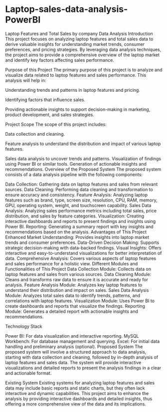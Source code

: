# Laptop-sales-data-analysis-PowerBI
Laptop Features and Total Sales by company Data Analysis
Introduction
This project focuses on analyzing laptop features and total sales data to derive valuable insights for understanding market trends, consumer preferences, and pricing strategies. By leveraging data analysis techniques, the project aims to provide a comprehensive overview of the laptop market and identify key factors affecting sales performance.


Purpose of this Project
The primary purpose of this project is to analyze and visualize data related to laptop features and sales performance. This analysis will help in:

Understanding trends and patterns in laptop features and pricing.

Identifying factors that influence sales.

Providing actionable insights to support decision-making in marketing, product development, and sales strategies.

Project Scope
The scope of this project includes:

Data collection and cleaning.

Feature analysis to understand the distribution and impact of various laptop features.

Sales data analysis to uncover trends and patterns.
Visualization of findings using Power BI or similar tools.
Generation of actionable insights and recommendations.
Overview of the Proposed System
The proposed system consists of a data analysis pipeline with the following components:

Data Collection: Gathering data on laptop features and sales from relevant sources.
Data Cleaning: Performing data cleaning and transformation to ensure accuracy and consistency.
Feature Analysis: Analyzing laptop features such as brand, type, screen size, resolution, CPU, RAM, memory, GPU, operating system, weight, and touchscreen capability.
Sales Data Analysis: Analyzing sales performance metrics including total sales, price distribution, and sales by feature categories.
Visualization: Creating interactive dashboards and reports to present findings and insights using Power BI.
Reporting: Generating a summary report with key insights and recommendations based on the analysis.
Advantages of This Project
Enhanced Market Understanding: Provides insights into laptop market trends and consumer preferences.
Data-Driven Decision Making: Supports strategic decision-making with data-backed findings.
Visual Insights: Offers interactive and easy-to-understand visualizations for better interpretation of data.
Comprehensive Analysis: Covers various aspects of laptop features and sales performance for a holistic view.
Different Modules and Functionalities of This Project
Data Collection Module:
Collects data on laptop features and sales from various sources.
Data Cleaning Module:
Cleans and transforms raw data to ensure it is accurate and ready for analysis.
Feature Analysis Module:
Analyzes key laptop features to understand their distribution and impact on sales.
Sales Data Analysis Module:
Analyzes total sales data to identify trends, patterns, and correlations with laptop features.
Visualization Module:
Uses Power BI to create dashboards and reports that visualize the findings.
Reporting Module:
Generates a detailed report with actionable insights and recommendations.

Technology Stack

Power BI: For data visualization and interactive reporting.
MySQL Workbench: For database management and querying.
Excel: For initial data handling and preliminary analysis (optional).
Proposed System
The proposed system will involve a structured approach to data analysis, starting with data collection and cleaning, followed by in-depth analysis of laptop features and sales data. The system will provide interactive visualizations and detailed reports to present the analysis findings in a clear and actionable format.

Existing System
Existing systems for analyzing laptop features and sales data may include basic reports and static charts, but they often lack interactive and dynamic capabilities. This project aims to enhance the analysis by providing interactive dashboards and detailed insights, thus offering a more comprehensive view of the data and its implications.
